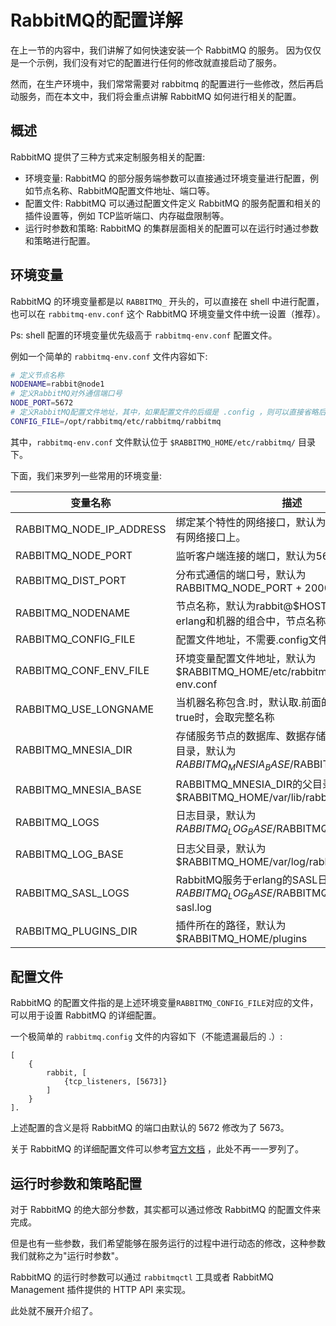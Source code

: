 # RabbitMQ的配置详解

在上一节的内容中，我们讲解了如何快速安装一个 RabbitMQ 的服务。
因为仅仅是一个示例，我们没有对它的配置进行任何的修改就直接启动了服务。

然而，在生产环境中，我们常常需要对 rabbitmq 的配置进行一些修改，然后再启动服务，而在本文中，我们将会重点讲解 RabbitMQ 如何进行相关的配置。

## 概述

RabbitMQ 提供了三种方式来定制服务相关的配置:

 - 环境变量: RabbitMQ 的部分服务端参数可以直接通过环境变量进行配置，例如节点名称、RabbitMQ配置文件地址、端口等。
 - 配置文件: RabbitMQ 可以通过配置文件定义 RabbitMQ 的服务配置和相关的插件设置等，例如 TCP监听端口、内存磁盘限制等。
 - 运行时参数和策略: RabbitMQ 的集群层面相关的配置可以在运行时通过参数和策略进行配置。


## 环境变量

RabbitMQ 的环境变量都是以 `RABBITMQ_` 开头的，可以直接在 shell 中进行配置，
也可以在 `rabbitmq-env.conf` 这个 RabbitMQ 环境变量文件中统一设置（推荐）。

Ps: shell 配置的环境变量优先级高于 `rabbitmq-env.conf` 配置文件。

例如一个简单的 `rabbitmq-env.conf` 文件内容如下:

```sh
# 定义节点名称
NODENAME=rabbit@node1
# 定义RabbitMQ对外通信端口号
NODE_PORT=5672
# 定义RabbitMQ配置文件地址，其中，如果配置文件的后缀是 .config ，则可以直接省略后缀
CONFIG_FILE=/opt/rabbitmq/etc/rabbitmq/rabbitmq
```

其中，`rabbitmq-env.conf` 文件默认位于 `$RABBITMQ_HOME/etc/rabbitmq/` 目录下。

下面，我们来罗列一些常用的环境变量:

|变量名称|描述|
|------|----|
|RABBITMQ_NODE_IP_ADDRESS|绑定某个特性的网络接口，默认为空，表示绑定到所有网络接口上。|
|RABBITMQ_NODE_PORT|监听客户端连接的端口，默认为5672|
|RABBITMQ_DIST_PORT|分布式通信的端口号，默认为 RABBITMQ_NODE_PORT + 20000|
|RABBITMQ_NODENAME|节点名称，默认为rabbit@$HOSTNAME，每个erlang和机器的组合中，节点名称必须唯一|
|RABBITMQ_CONFIG_FILE|配置文件地址，不需要.config文件后缀|
|RABBITMQ_CONF_ENV_FILE|环境变量配置文件地址，默认为$RABBITMQ_HOME/etc/rabbitmq/rabbitmq-env.conf|
|RABBITMQ_USE_LONGNAME|当机器名称包含.时，默认取.前面的部分，设置为true时，会取完整名称|
|RABBITMQ_MNESIA_DIR|存储服务节点的数据库、数据存储、集群状态相关的目录，默认为$RABBITMQ_MNESIA_BASE/$RABBITMQ_NODENAME|
|RABBITMQ_MNESIA_BASE|RABBITMQ_MNESIA_DIR的父目录，默认为$RABBITMQ_HOME/var/lib/rabbitmq/mnesia|
|RABBITMQ_LOGS|日志目录，默认为$RABBITMQ_LOG_BASE/$RABBITMQ_NODENAME.log|
|RABBITMQ_LOG_BASE|日志父目录，默认为$RABBITMQ_HOME/var/log/rabbitmq|
|RABBITMQ_SASL_LOGS|RabbitMQ服务于erlang的SASL日志，默认为$RABBITMQ_LOG_BASE/$RABBITMQ_NODENAME-sasl.log|
|RABBITMQ_PLUGINS_DIR|插件所在的路径，默认为$RABBITMQ_HOME/plugins|

## 配置文件

RabbitMQ 的配置文件指的是上述环境变量`RABBITMQ_CONFIG_FILE`对应的文件，可以用于设置 RabbitMQ 的详细配置。

一个极简单的 `rabbitmq.config` 文件的内容如下（不能遗漏最后的 .）:

```
[
    {
        rabbit, [
            {tcp_listeners, [5673]}
        ]
    }
].
```

上述配置的含义是将 RabbitMQ 的端口由默认的 5672 修改为了 5673。

关于 RabbitMQ 的详细配置文件可以参考[官方文档](https://www.rabbitmq.com/configure.html#config-file) ，此处不再一一罗列了。

## 运行时参数和策略配置

对于 RabbitMQ 的绝大部分参数，其实都可以通过修改 RabbitMQ 的配置文件来完成。

但是也有一些参数，我们希望能够在服务运行的过程中进行动态的修改，这种参数我们就称之为"运行时参数"。

RabbitMQ 的运行时参数可以通过 `rabbitmqctl` 工具或者 RabbitMQ Management 插件提供的 HTTP API 来实现。

此处就不展开介绍了。

